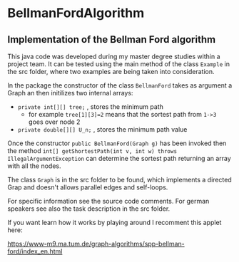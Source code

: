 # BellmanFordAlgorithm

## Implementation of the Bellman Ford algorithm
This java code was developed during my master degree studies within a project team. 
It can be tested using the main method of the class `Example` in the src folder, where two examples are being taken into consideration.

In the package the constructor of the class `BellmanFord` takes as argument a Graph an then initilizes two internal arrays:
- `private int[][] tree;`	, stores the minimum path 
  - for example `tree[1][3]=2` means that the sortest path from `1->3` goes over node 2 
- `private double[][] U_n;` , stores the minimum path value

Once the constructor `public BellmanFord(Graph g)` has been invoked then the method `int[] getShortestPath(int v, int w) throws IllegalArgumentException` can determine the sortest path returning an array with all the nodes.

The class `Graph` is in the src folder to be found, which implements a directed Grap and doesn't allows parallel edges and self-loops.

For specific information see the source code comments. 
For german speakers see also the task description in the src folder.

If you want learn how it works by playing around I recomment this applet here:

https://www-m9.ma.tum.de/graph-algorithms/spp-bellman-ford/index_en.html
